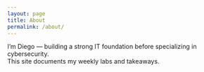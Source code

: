 ```yaml
---
layout: page
title: About
permalink: /about/
---
```

I’m Diego — building a strong IT foundation before specializing in cybersecurity.  
This site documents my weekly labs and takeaways.
